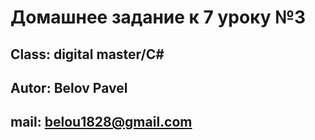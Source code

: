 # Домашнее задание к 7 уроку №3

## Class: digital master/C#

## Autor: Belov Pavel

## mail: belou1828@gmail.com
